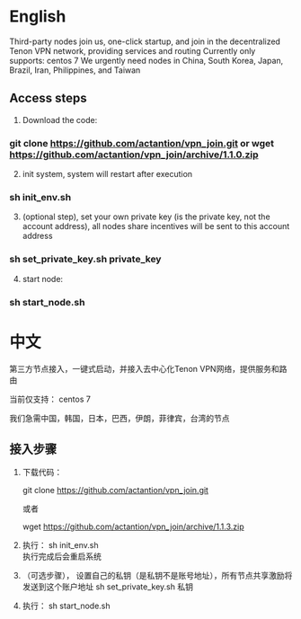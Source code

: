 # English

Third-party nodes join us, one-click startup, and join in the decentralized Tenon VPN network, providing services and routing
Currently only supports: centos 7
We urgently need nodes in China, South Korea, Japan, Brazil, Iran, Philippines, and Taiwan

## Access steps
1. Download the code:

### git clone https://github.com/actantion/vpn_join.git or wget https://github.com/actantion/vpn_join/archive/1.1.0.zip

2. init system, system will restart after execution

 ### sh init_env.sh

3. (optional step), set your own private key (is the private key, not the account address), all nodes share incentives will be sent to this account address 

### sh set_private_key.sh private_key

4. start node: 

### sh start_node.sh

# 中文

第三方节点接入，一键式启动，并接入去中心化Tenon VPN网络，提供服务和路由

当前仅支持： centos 7

我们急需中国，韩国，日本，巴西，伊朗，菲律宾，台湾的节点

## 接入步骤

1. 下载代码： 
  
   git clone https://github.com/actantion/vpn_join.git
   
   或者
   
   wget https://github.com/actantion/vpn_join/archive/1.1.3.zip
   

2. 执行： sh init_env.sh  
   执行完成后会重启系统
   
3. （可选步骤）， 设置自己的私钥（是私钥不是账号地址），所有节点共享激励将发送到这个账户地址
   sh set_private_key.sh 私钥
   
4. 执行： sh start_node.sh

    
    


